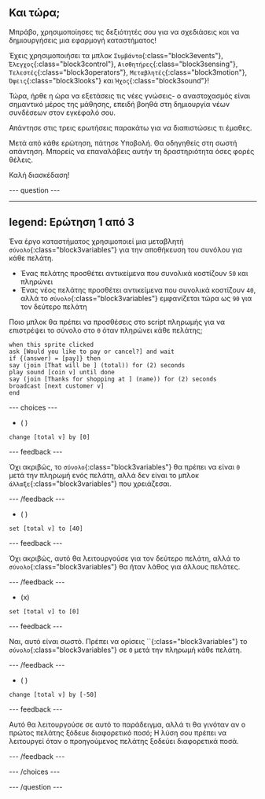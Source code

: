 ## Και τώρα;

Μπράβο, χρησιμοποίησες τις δεξιότητές σου για να σχεδιάσεις και να δημιουργήσεις μια εφαρμογή καταστήματος!

Έχεις χρησιμοποιήσει τα μπλοκ `Συμβάντα`{:class="block3events"}, `Έλεγχος`{:class="block3control"}, `Αισθητήρες`{:class="block3sensing"}, `Τελεστές`{:class="block3operators"}, `Μεταβλητές`{:class="block3motion"}, `Όψεις`{:class="block3looks"} και `Ήχος`{:class="block3sound"}!

Τώρα, ήρθε η ώρα να εξετάσεις τις νέες γνώσεις- ο αναστοχασμός είναι σημαντικό μέρος της μάθησης, επειδή βοηθά στη δημιουργία νέων συνδέσεων στον εγκέφαλό σου.

Απάντησε στις τρεις ερωτήσεις παρακάτω για να διαπιστώσεις τι έμαθες.

Μετά από κάθε ερώτηση, πάτησε Υποβολή. Θα οδηγηθείς στη σωστή απάντηση. Μπορείς να επαναλάβεις αυτήν τη δραστηριότητα όσες φορές θέλεις.

Καλή διασκέδαση!

--- question ---

---
legend: Ερώτηση 1 από 3
---

Ένα έργο καταστήματος χρησιμοποιεί μια μεταβλητή `σύνολο`{:class="block3variables"} για την αποθήκευση του συνόλου για κάθε πελάτη.

+ Ένας πελάτης προσθέτει αντικείμενα που συνολικά κοστίζουν `50` και πληρώνει
+ Ένας νέος πελάτης προσθέτει αντικείμενα που συνολικά κοστίζουν `40`, αλλά το `σύνολο`{:class="block3variables"} εμφανίζεται τώρα ως `90` για τον δεύτερο πελάτη

Ποιο μπλοκ θα πρέπει να προσθέσεις στο script πληρωμής για να επιστρέψει το σύνολο στο `0` όταν πληρώνει κάθε πελάτης;

```blocks3
when this sprite clicked
ask [Would you like to pay or cancel?] and wait
if {(answer) = [pay]} then
say (join [That will be ] (total)) for (2) seconds
play sound [coin v] until done 
say (join [Thanks for shopping at ] (name)) for (2) seconds
broadcast [next customer v]
end
```

--- choices ---

- ( )
```blocks3
change [total v] by [0]
```

 --- feedback ---

Όχι ακριβώς, το `σύνολο`{:class="block3variables"} θα πρέπει να είναι `0` μετά την πληρωμή ενός πελάτη, αλλά δεν είναι το μπλοκ `άλλαξε`{:class="block3variables"} που χρειάζεσαι.

 --- /feedback ---

- ( )
```blocks3
set [total v] to [40]
```

 --- feedback ---

 Όχι ακριβώς, αυτό θα λειτουργούσε για τον δεύτερο πελάτη, αλλά το `σύνολο`{:class="block3variables"} θα ήταν λάθος για άλλους πελάτες.

 --- /feedback ---

- (x)

```blocks3
set [total v] to [0]
```

 --- feedback ---

Ναι, αυτό είναι σωστό. Πρέπει να ορίσεις ``{:class="block3variables"} το `σύνολο`{:class="block3variables"} σε `0` μετά την πληρωμή κάθε πελάτη.

 --- /feedback ---

- ( )

```blocks3
change [total v] by [-50]
```

 --- feedback ---

Αυτό θα λειτουργούσε σε αυτό το παράδειγμα, αλλά τι θα γινόταν αν ο πρώτος πελάτης ξόδευε διαφορετικό ποσό; Η λύση σου πρέπει να λειτουργεί όταν ο προηγούμενος πελάτης ξοδεύει διαφορετικά ποσά.

 --- /feedback ---

--- /choices ---

--- /question ---
